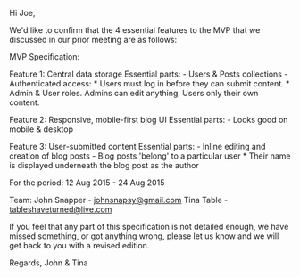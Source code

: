 Hi Joe,

We'd like to confirm that the 4 essential features to the MVP that we discussed in our prior meeting are as follows:

MVP Specification:

  Feature 1: Central data storage
  Essential parts:
  	- Users & Posts collections
  	- Authenticated access:
  		* Users must log in before they can submit content.
  		* Admin & User roles. Admins can edit anything, Users only their own content.

  Feature 2: Responsive, mobile-first blog UI
  Essential parts:
  	- Looks good on mobile & desktop

  Feature 3: User-submitted content
  Essential parts:
  	- Inline editing and creation of blog posts
  	- Blog posts 'belong' to a particular user
      * Their name is displayed underneath the blog post as the author

For the period:
12 Aug 2015 - 24 Aug 2015

Team:
John Snapper - johnsnapsy@gmail.com
Tina Table - tableshaveturned@live.com

If you feel that any part of this specification is not detailed enough, we have missed something, or got anything wrong, please let us know and we will get back to you with a revised edition.

Regards,
John & Tina